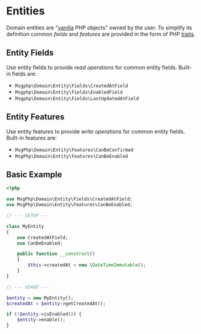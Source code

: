# Entities

Domain entities are "[vanilla] PHP objects" owned by the user. To simplify its definition common _fields_ and _features_
are provided in the form of PHP [traits].

## Entity Fields

Use entity fields to provide _read operations_ for common entity fields. Built-in fields are:

- `Msgphp\Domain\Entity\Fields\CreatedAtField`
- `Msgphp\Domain\Entity\Fields\EnabledField`
- `Msgphp\Domain\Entity\Fields\LastUpdatedAtField`

## Entity Features

Use entity features to provide _write operations_ for common entity fields. Built-in features are:

- `MsgPhp\Domain\Entity\Features\CanBeConfirmed`
- `MsgPhp\Domain\Entity\Features\CanBeEnabled`

## Basic Example

```php
<?php

use MsgPhp\Domain\Entity\Fields\CreatedAtField;
use MsgPhp\Domain\Entity\Features\CanBeEnabled;

// --- SETUP ---

class MyEntity
{
    use CreatedAtField;
    use CanBeEnabled;

    public function __construct()
    {
        $this->createdAt = new \DateTimeImmutable();
    }
}

// --- USAGE ---

$entity = new MyEntity();
$createdAt = $entity->getCreatedAt();

if (!$entity->isEnabled()) {
    $entity->enable();
}
```

[vanilla]: https://en.wikipedia.org/wiki/Plain_vanilla
[traits]: https://secure.php.net/traits
